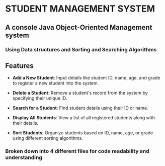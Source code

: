 # STUDENT MANAGEMENT SYSTEM

## A console Java Object-Oriented Management system

### Using Data structures and Sorting and Searching Algorithms

## Features

- **Add a New Student**: Input details like student ID, name, age, and grade to register a new student into the system.

- **Delete a Student**: Remove a student's record from the system by specifying their unique ID.

- **Search for a Student**: Find student details using their ID or name.

- **Display All Students**: View a list of all registered students along with their details.

- **Sort Students**: Organize students based on ID, name, age, or grade using different sorting algorithms.

### Broken down into 4 different files for code readability and understanding
